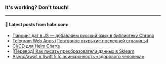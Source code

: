 ### It's working? Don't touch!

---
<!--
#### 🛠️ Technical stack:

![C++](https://img.shields.io/badge/C++-informational?logo=c%2B%2B&style=flat&logoColor=white&color=9C033A)
![Java](https://img.shields.io/badge/Java-informational?logo=java&style=flat&logoColor=white&color=007396)
![Kotlin](https://img.shields.io/badge/Kotlin-informational?logo=Kotlin&style=flat&logoColor=white&color=0095D5)
![JS](https://img.shields.io/badge/JS-informational?logo=javaScript&style=flat&logoColor=black&color=F7Df1E) <br>
![HTML5](https://img.shields.io/badge/HTML5-informational?logo=html5&style=flat&logoColor=white&color=E34F26)
![CSS3](https://img.shields.io/badge/CSS3-informational?logo=css3&style=flat&logoColor=white&color=157286)
![Sass](https://img.shields.io/badge/Saas-informational?logo=sass&style=flat&logoColor=white&color=hotpink)
![PHP](https://img.shields.io/badge/PHP-informational?logo=php&style=flat&logoColor=white&color=777BB4) <br>
![WebPAck](https://img.shields.io/badge/WebPack-informational?logo=webPack&style=flat&logoColor=white&color=FF6F00)
![Bootstrap](https://img.shields.io/badge/Bootstrap-informational?logo=Bootstrap&style=flat&logoColor=white&color=7952B3)
![MySQL](https://img.shields.io/badge/MySQL-informational?logo=MySQL&style=flat&logoColor=white&color=00f) <br>
![NodeJS](https://img.shields.io/badge/NodeJS-informational?logo=node.js&style=flat&logoColor=white&color=43853D)
![Spring](https://img.shields.io/badge/Spring-informational?logo=Spring&style=flat&logoColor=white&color=0A9EDC)
![Angular](https://img.shields.io/badge/Vue-informational?logo=vue.js&style=flat&logoColor=white&color=red)
![Git](https://img.shields.io/badge/Git-informational?logo=git&style=flat&logoColor=white&color=darkorange)

___
-->

#### 💬 Latest posts from habr.com:

<!-- BLOG-POST-LIST:START -->
- [Парсинг дат в JS — добавляем русский язык в библиотеку Chrono](https://habr.com/ru/post/676026/?utm_source=habrahabr&utm_medium=rss&utm_campaign=676026)
- [Telegram Web Apps &lpar;Повторное открытие последней страницы&rpar;](https://habr.com/ru/post/676016/?utm_source=habrahabr&utm_medium=rss&utm_campaign=676016)
- [CI/CD для Helm Charts](https://habr.com/ru/post/676002/?utm_source=habrahabr&utm_medium=rss&utm_campaign=676002)
- [[Перевод] Как писать преобразователи данных в Sklearn](https://habr.com/ru/post/675876/?utm_source=habrahabr&utm_medium=rss&utm_campaign=675876)
- [Async/await в Swift 5.5: асинхронность «здорового человека»](https://habr.com/ru/post/675982/?utm_source=habrahabr&utm_medium=rss&utm_campaign=675982)
<!-- BLOG-POST-LIST:END -->
